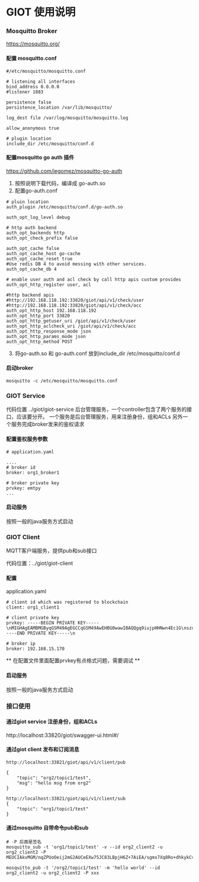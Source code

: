 # GIOT 使用说明

### Mosquitto Broker
https://mosquitto.org/

#### 配置 mosquitto.conf
```
#/etc/mosquitto/mosquitto.conf

# listening all interfaces
bind_address 0.0.0.0
#listener 1883

persistence false
persistence_location /var/lib/mosquitto/

log_dest file /var/log/mosquitto/mosquitto.log

allow_anonymous true

# plugin location
include_dir /etc/mosquitto/conf.d

```


#### 配置mosquitto go auth 插件

https://github.com/iegomez/mosquitto-go-auth
1. 按照说明下载代码，编译成 go-auth.so
2. 配置go-auth.conf

```
# pluin location
auth_plugin /etc/mosquitto/conf.d/go-auth.so

auth_opt_log_level debug

# http auth backend
auth_opt_backends http
auth_opt_check_prefix false

auth_opt_cache false
auth_opt_cache_host go-cache
auth_opt_cache_reset true
#Use redis DB 4 to avoid messing with other services.
auth_opt_cache_db 4

# enable user auth and acl check by call http apis custom provides
auth_opt_http_register user, acl

#http backend apis
#http://192.168.118.192:33820/giot/api/v1/check/user
#http://192.168.118.192:33820/giot/api/v1/check/acc
auth_opt_http_host 192.168.118.192
auth_opt_http_port 33820
auth_opt_http_getuser_uri /giot/api/v1/check/user
auth_opt_http_aclcheck_uri /giot/api/v1/check/acc
auth_opt_http_response_mode json
auth_opt_http_params_mode json
auth_opt_http_method POST
```

3. 将go-auth.so 和 go-auth.conf 放到include_dir /etc/mosquitto/conf.d

#### 启动broker
```
mosquitto -c /etc/mosquitto/mosquitto.conf
```

### GIOT Service
代码位置 ../giot/giot-service
后台管理服务，一个controller包含了两个服务的接口，应该要分开。
一个服务是后台管理服务，用来注册身份，组和ACLs
另外一个服务完成broker发来的鉴权请求

#### 配置鉴权服务参数
```
# application.yaml

....
# broker id
broker: org1_broker1

# broker private key
prvkey: emtpy
...

```
#### 启动服务
按照一般的java服务方式启动

### GIOT Client
MQTT客户端服务，提供pub和sub接口

代码位置：../giot/giot-client

#### 配置
application.yaml

```
# client id which was registered to blockchain
client: org1_client1

# client private key
prvkey: -----BEGIN PRIVATE KEY-----\nMIGHAgEAMBMGByqGSM49AgEGCCqGSM49AwEHBG0wawIBAQQgq9iujpHHNwn4Ec1G\nszc8UEqDjNqMveqSUuUiTepUUK2hRANCAAQHhVQqCk4MHKUtHziKazF22WqPjTw5\nvjsblPAv/aiugY1ysmysRwn6McIpWoJvF50ZjD7FqSMwdvC/fraMeYVf\n-----END PRIVATE KEY-----\n

# broker ip
broker: 192.168.15.170

```
** 在配置文件里面配置prvkey有点格式问题，需要调试 **

#### 启动服务
按照一般的java服务方式启动

### 接口使用

#### 通过giot service 注册身份，组和ACLs
http://localhost:33820/giot/swagger-ui.html#/


#### 通过giot client 发布和订阅消息

```
http://localhost:33821/giot/api/v1/client/pub

{
    "topic": "org2/topic1/test",
    "msg": "hello msg from org2"
}

http://localhost:33821/giot/api/v1/client/sub
{
    "topic": "org1/topic1/test"
}
```
#### 通过mosquitto 自带命令pub和sub

```
# -P 后面是签名
mosquitto_sub -t 'org1/topic1/test' -v --id org2_client2 -u org2_client2 -P MEUCIAkvMGM/nqZPUoOeij2mG2AUCeEXw75JC83LBpjH6Z+7AiEA/sgmx7Xq8Ro+dhkykCveyHs4YBNtUWx/B8mQXtSZ5kg=

mosquitto_pub -t '/org2/topic1/test' -m 'hello world' --id org2_client2 -u org2_client2 -P xxx

```
